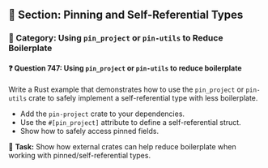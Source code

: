 ## 📘 Section: Pinning and Self-Referential Types
### 🔹 Category: Using `pin_project` or `pin-utils` to Reduce Boilerplate
#### ❓ Question 747: Using `pin_project` or `pin-utils` to reduce boilerplate

Write a Rust example that demonstrates how to use the `pin_project` or `pin-utils` crate to safely implement a self-referential type with less boilerplate.

- Add the `pin-project` crate to your dependencies.
- Use the `#[pin_project]` attribute to define a self-referential struct.
- Show how to safely access pinned fields.

🔧 **Task:** Show how external crates can help reduce boilerplate when working with pinned/self-referential types.
